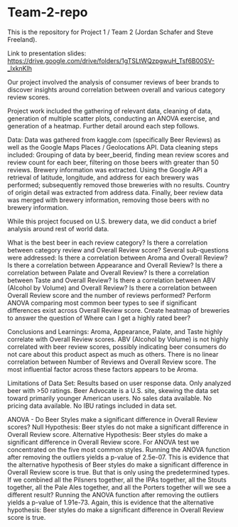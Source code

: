 # Team-2-repo

This is the repository for Project 1 / Team 2 (Jordan Schafer and Steve Freeland).

Link to presentation slides: https://drive.google.com/drive/folders/1gTSLtWQzpgwuH_Tsf6B00SV-_lxknKlh 

Our project involved the analysis of consumer reviews of beer brands to discover insights around correlation between overall and various category review scores.

Project work included the gathering of relevant data, cleaning of data, generation of multiple scatter plots, conducting an ANOVA exercise, and generation of a heatmap. Further detail around each step follows.

Data:
Data was gathered from kaggle.com (specifically Beer Reviews) as well as the Google Maps Places / Geolocations API. 
Data cleaning steps included:
Grouping of data by beer_beerid, finding mean review scores and review count for each beer, filtering on those beers with greater than 50 reviews. Brewery information was extracted. Using the Google API a retrieval of latitude, longitude, and address for each brewery was performed; subsequently removed those breweries with no results. Country of origin detail was extracted from address data. Finally, beer review data was merged with brewery information, removing those beers with no brewery information.

While this project focused on U.S. brewery data, we did conduct a brief analysis around rest of world data.

What is the best beer in each review category?
Is there a correlation between category review and Overall Review score? Several sub-questions were addressed:
  Is there a correlation between Aroma and Overall Review?
  Is there a correlation between Appearance and Overall Review?
  Is there a correlation between Palate and Overall Review?
  Is there a correlation between Taste and Overall Review?
  Is there a correlation between ABV (Alcohol by Volume) and Overall Review?
  Is there a correlation between Overall Review score and the number of reviews performed?
Perform ANOVA comparing most common beer types to see if significant differences exist across Overall Review score.
Create heatmap of breweries to answer the question of Where can I get a highly rated beer?

Conclusions and Learnings:
Aroma, Appearance, Palate, and Taste highly correlate with Overall Review scores.
ABV (Alcohol by Volume) is not highly correlated with beer review scores, possibly indicating beer consumers do not care about this product aspect as much as others.
There is no linear correlation between Number of Reviews and Overall Review score. 
The most influential factor across these factors appears to be Aroma.  

Limitations of Data Set:
Results based on user response data.
Only analyzed beer with >50 ratings.
Beer Advocate is a U.S. site, skewing the data set toward primarily younger American users.
No sales data available.
No pricing data available.
No IBU ratings included in data set.

ANOVA - Do Beer Styles make a significant difference in Overall Review scores?
Null Hypothesis: Beer styles do not make a significant difference in Overall Review score.
Alternative Hypothesis: Beer styles do make a significant difference in Overall Review score.
For ANOVA test we concentrated on the five most common styles.
Running the ANOVA function after removing the outliers yields a p-value of 2.5e-07.
This is evidence that the alternative hypothesis of Beer styles do make a significant difference in Overall Review score is true.
But that is only using the predetermined types. If we combined all the Pilsners together, all the IPAs together, all the Stouts together, all the Pale Ales together, and all the Porters together will we see a different result?
Running the ANOVA function after removing the outliers yields a p-value of 1.91e-73. Again, this is evidence that the alternative hypothesis: Beer styles do make a significant difference in Overall Review score is true.
